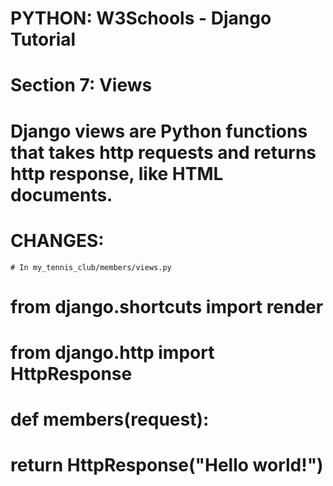 
# PYTHON: W3Schools - Django Tutorial
# Section 7: Views

# Django views are Python functions that takes http requests and returns http response, like HTML documents.

# CHANGES:
    # In my_tennis_club/members/views.py
# from django.shortcuts import render
# from django.http import HttpResponse

# def members(request):
#     return HttpResponse("Hello world!")
